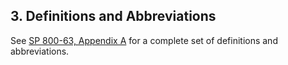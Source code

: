 <div class="breaker"></div>
<a name="sec3"></a>

## 3. Definitions and Abbreviations

See [SP 800-63, Appendix A](sp800-63-3.html#def-and-acr) for a complete set of definitions and abbreviations.
